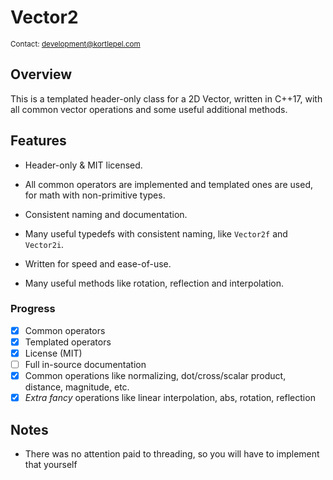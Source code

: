 # Vector2

<sub>Contact: development@kortlepel.com</sub>

## Overview

This is a templated header-only class for a 2D Vector, written in C++17, with all common vector operations and some useful additional methods.

## Features

* Header-only & MIT licensed.

* All common operators are implemented and templated ones are used, for math with non-primitive types.

* Consistent naming and documentation.

* Many useful typedefs with consistent naming, like `Vector2f` and `Vector2i`.

* Written for speed and ease-of-use.

* Many useful methods like rotation, reflection and interpolation.

### Progress

- [x] Common operators
- [x] Templated operators
- [x] License (MIT)
- [ ] Full in-source documentation
- [x] Common operations like normalizing, dot/cross/scalar product, distance, magnitude, etc.
- [x] _Extra fancy_ operations like linear interpolation, abs, rotation, reflection

## Notes

- There was no attention paid to threading, so you will have to implement that yourself
